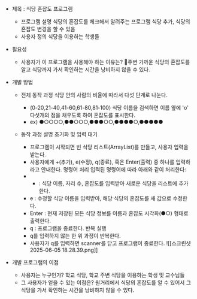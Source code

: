 - 제목 : 식당 혼잡도 프로그램
    - 프로그램 설명
	    식당의 혼잡도를 체크해서 알려주는 프로그램
		식당 추가, 식당의 혼잡도 변경을 할 수 있음
    - 사용자 정의
	    식당을 이용하는 학생들
- 필요성
    - 사용자가 이 프로그램을 사용해야 하는 이유는?
		주변 가까운 식당의 혼잡도를 알고 식당까지 가서 확인하는 시간을 낭비하지 않을 수 있다.
- 개발 방법
    - 전체 동작 과정
		식당 안의 사람의 비율에 따라서 다섯 단계로 나눈다.
		- (0-20,21-40,41-60,61-80,81-100)
		식당 이름을 검색하면 이름 옆에 'o' 다섯개의 점을 채우도록 하여 혼잡도를 표시한다.
		- ex) ●○○○○,●●○○○,●●●○○,●●●●○,●●●●●
		
    - 동작 과정 설명
		초기화 및 입력 대기
		- 프로그램이 시작되면 빈 식당 리스트(ArrayList)를 만들고, 사용자 입력을 받는다.
		- 사용자에게 +(추가), e(수정), q(종료), 혹은 Enter(출력) 중 하나를 입력하라고 안내한다.
		명령어 처리
		 입력된 명령어에 따라 아래와 같이 처리한다:
		- + : 식당 이름, 자리 수, 혼잡도를 입력받아 새로운 식당을 리스트에 추가한다.
		- e : 수정할 식당 이름을 입력받아, 해당 식당의 혼잡도를 새 값으로 수정한다.
		- Enter : 현재 저장된 모든 식당 정보를 이름과 혼잡도 시각화(●○) 형태로 출력한다.
		- q : 프로그램을 종료한다.
		반복 실행
		- q를 입력하지 않는 한 위 과정이 반복한다.
		- 사용자가 q를 입력하면 scanner를 닫고 프로그램이 종료한다.
![[스크린샷 2025-06-05 18.28.39.png]]

- 개발 프로그램의 이점
    - 사용자는 누구인가?
	    학교 식당, 학교 주변 식당을 이용하는 학생 및 교수님들
    - 그 사용자가 얻을 수 있는 이점은?
	    원거리에서 식당의 혼잡도를 알 수 있어서 그 식당을 가서 확인하는 시간을 낭비하지 않을 수 있다.